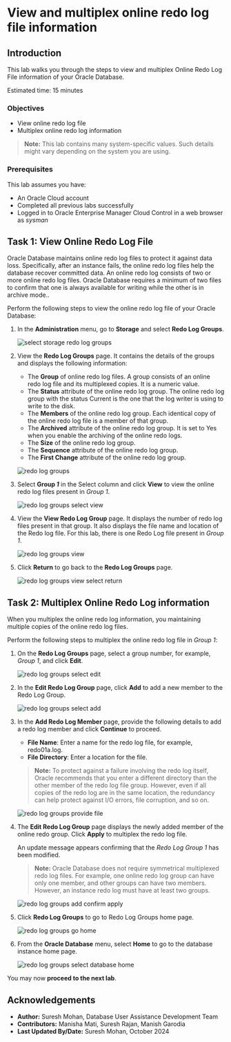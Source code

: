 # View and multiplex online redo log file information

## Introduction

This lab walks you through the steps to view and multiplex Online Redo Log File information of your Oracle Database.

Estimated time: 15 minutes


### Objectives

-   View online redo log file
-   Multiplex online redo log information

> **Note:** This lab contains many system-specific values. Such details might vary depending on the system you are using.


### Prerequisites

This lab assumes you have:
-   An Oracle Cloud account
-   Completed all previous labs successfully
-   Logged in to Oracle Enterprise Manager Cloud Control in a web browser as *sysman*


## Task 1: View Online Redo Log File

Oracle Database maintains online redo log files to protect it against data loss. Specifically, after an instance fails, the online redo log files help the database recover committed data. An online redo log consists of two or more online redo log files. Oracle Database requires a minimum of two files to confirm that one is always available for writing while the other is in archive mode..

Perform the following steps to view the online redo log file of your Oracle Database:

1.  In the **Administration** menu, go to **Storage** and select **Redo Log Groups**.

    ![select storage redo log groups](./images/L3_T1_S1_emcc_select_storage_redo_log_groups.png " ")

2. View the **Redo Log Groups** page. It contains the details of the groups and displays the following information:

    -   The **Group** of online redo log files. A group consists of an online redo log file and its multiplexed copies. It is a numeric value.
    -   The **Status** attribute of the online redo log group. The online redo log group with the status Current is the one that the log writer is using to write to the disk.
    -   The **Members** of the online redo log group. Each identical copy of the online redo log file is a member of that group.
    -   The **Archived** attribute of the online redo log group. It is set to Yes when you enable the archiving of the online redo logs.
    -   The **Size** of the online redo log group.
    -   The **Sequence** attribute of the online redo log group.
    -   The **First Change** attribute of the online redo log group.

    ![redo log groups](./images/L3_T1_S2_emcc_redo_log_groups.png " ")

3. Select **Group *1*** in the Select column and click **View** to view the online redo log files present in *Group 1*.

    ![redo log groups select view](./images/L3_T1_S3_emcc_redo_log_groups_select_view.png " ")

4. View the **View Redo Log Group** page. It displays the number of redo log files present in that group. It also displays the file name and location of the Redo log file. For this lab, there is one Redo Log file present in *Group 1*.

    ![redo log groups view](./images/L3_T1_S4_emcc_redo_log_groups_view.png " ")

5. Click **Return** to go back to the **Redo Log Groups** page.

    ![redo log groups view select return](./images/L3_T1_S5_emcc_redo_log_groups_view_select_return.png " ")

	
## Task 2: Multiplex Online Redo Log information

When you multiplex the online redo log information, you maintaining multiple copies of the online redo log files.

Perform the following steps to multiplex the online redo log file in *Group 1*:

1. On the **Redo Log Groups** page, select a group number, for example, *Group 1*, and click **Edit**.

    ![redo log groups select edit](./images/L3_T2_S1_emcc_redo_log_group_select_edit.png " ")

2. In the **Edit Redo Log Group** page, click **Add** to add a new member to the Redo Log Group.

    ![redo log groups select add](./images/L3_T2_S2_emcc_redo_log_group_select_add.png " ")

3. In the **Add Redo Log Member** page, provide the following details to add a redo log member and click **Continue** to proceed.

    -   **File Name**: Enter a name for the redo log file, for example, redo01a.log.
    -   **File Directory**: Enter a location for the file.

    > **Note:** To protect against a failure involving the redo log itself, Oracle recommends that you enter a different directory than the other member of the redo log file group. However, even if all copies of the redo log are in the same location, the redundancy can help protect against I/O errors, file corruption, and so on.

    ![redo log groups provide file](./images/L3_T2_S3_emcc_redo_log_group_provide_file.png " ")

4. The **Edit Redo Log Group** page displays the newly added member of the online redo group. Click **Apply** to multiplex the redo log file.

    An update message appears confirming that the *Redo Log Group 1* has been modified.

    > **Note:** Oracle Database does not require symmetrical multiplexed redo log files. For example, one online redo log group can have only one member, and other groups can have two members. However, an instance redo log must have at least two groups.

    ![redo log groups add confirm apply](./images/L3_T2_S4_emcc_redo_log_group_add_confirm_apply.png " ")

5. Click **Redo Log Groups** to go to Redo Log Groups home page.

    ![redo log groups go home](./images/L3_T2_S5_emcc_redo_log_group_go_home.png " ")

6. From the **Oracle Database** menu, select **Home** to go to the database instance home page.

    ![redo log groups select database home](./images/L3_T2_S6_emcc_redo_log_group_select_database_home.png " ")


You may now **proceed to the next lab**.

## Acknowledgements

-	**Author:**  Suresh Mohan, Database User Assistance Development Team
-	**Contributors:** Manisha Mati, Suresh Rajan, Manish Garodia
-	**Last Updated By/Date:** Suresh Mohan, October 2024